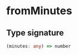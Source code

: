 # fromMinutes

## Type signature

<!-- prettier-ignore-start -->
```typescript
(minutes: any) => number
```
<!-- prettier-ignore-end -->
